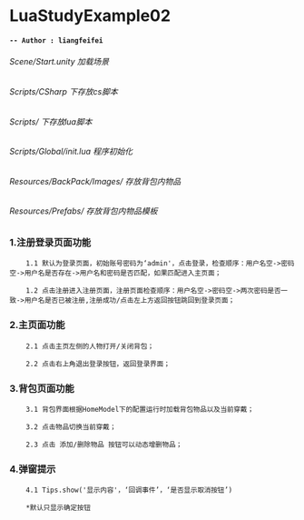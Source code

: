 # LuaStudyExample02

#### `-- Author : liangfeifei`

###### Scene/Start.unity 加载场景

###### Scripts/CSharp 下存放cs脚本

###### Scripts/ 下存放lua脚本

###### Scripts/Global/init.lua 程序初始化

###### Resources/BackPack/Images/ 存放背包内物品

###### Resources/Prefabs/ 存放背包内物品模板

### 1.注册登录页面功能

        1.1 默认为登录页面，初始账号密码为‘admin'，点击登录，检查顺序：用户名空->密码空->用户名是否存在->用户名和密码是否匹配，如果匹配进入主页面；

        1.2 点击注册进入注册页面，注册页面检查顺序：用户名空->密码空->两次密码是否一致->用户名是否已被注册,注册成功/点击左上方返回按钮跳回到登录页面；

### 2.主页面功能

        2.1 点击主页左侧的人物打开/关闭背包；

        2.2 点击右上角退出登录按钮，返回登录界面；

### 3.背包页面功能

        3.1 背包界面根据HomeModel下的配置运行时加载背包物品以及当前穿戴；

        3.2 点击物品切换当前穿戴；

        2.3 点击 添加/删除物品 按钮可以动态增删物品；

### 4.弹窗提示

        4.1 Tips.show('显示内容'，‘回调事件’，‘是否显示取消按钮’)
        
        *默认只显示确定按钮


